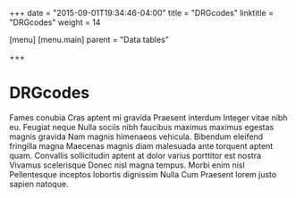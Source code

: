 +++
date = "2015-09-01T19:34:46-04:00"
title = "DRGcodes"
linktitle = "DRGcodes"
weight = 14

[menu]
  [menu.main]
    parent = "Data tables"

+++

# DRGcodes

Fames conubia Cras aptent mi gravida Praesent interdum Integer vitae nibh eu. Feugiat neque Nulla sociis nibh faucibus maximus maximus egestas magnis gravida Nam magnis himenaeos vehicula. Bibendum eleifend fringilla magna Maecenas magnis diam malesuada ante torquent aptent quam. Convallis sollicitudin aptent at dolor varius porttitor est nostra Vivamus scelerisque Donec nisl magna tempus. Morbi enim nisl Pellentesque inceptos lobortis dignissim Nulla Cum Praesent lorem justo sapien natoque.